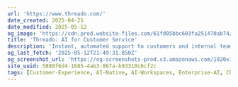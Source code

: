 ```yaml
---
url: 'https://www.threado.com/'
date_created: 2025-04-25
date_modified: 2025-05-12
og_image: 'https://cdn.prod.website-files.com/61fd05bbc603fa251470ab74/6685308f30255b0d44141bcf_Home%20pg%20OG%20image%20(2).png'
title: 'Threado: AI for Customer Service'
description: 'Instant, automated support to customers and internal teams by AI Agents trained on internal knowledge. Setup in minutes on Slack, MS Teams, or as a Chrome app.'
og_last_fetch: '2025-05-12T21:49:31.850Z'
og_screenshot_url: 'https://og-screenshots-prod.s3.amazonaws.com/1920x1080/80/false/cf010d551886f9d9af3663f87e0d57486182ec74632225b33fd139fae1b6c2ae.jpeg'
site_uuid: 5880f6d4-1685-4ab3-867a-b93310c6cf2c
tags: [Customer-Experience, AI-Native, AI-Workspaces, Enterprise-AI, Check-It-Out]
---
```


